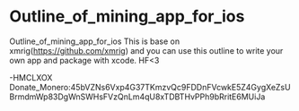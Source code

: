 # Outline_of_mining_app_for_ios
Outline_of_mining_app_for_ios
This is base on xmrig(https://github.com/xmrig) and you can use this outline to write your own app and package with xcode.
HF<3

-HMCLXOX
Donate_Monero:45bVZNs6Vxp4G37TKmzvQc9FDDnFVcwkE5Z4GygXeZsUBrmdmWp83DgWnSWHsFVzQnLm4qU8xTDBTHvPPh9bRritE6MUiJa
